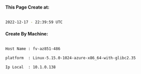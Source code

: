 
   
#### This Page Create at:

```bash

2022-12-17 - 22:39:59 UTC

```

#### Create By Machine:

```bash

Host Name : fv-az851-486

platform  : Linux-5.15.0-1024-azure-x86_64-with-glibc2.35

Ip Local  : 10.1.0.138

```

